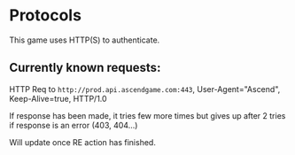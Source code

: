 # Protocols

This game uses HTTP(S) to authenticate.

## Currently known requests:

HTTP Req to `http://prod.api.ascendgame.com:443`, User-Agent="Ascend", Keep-Alive=true, HTTP/1.0

If response has been made, it tries few more times but gives up after 2 tries if response is an error (403, 404...)


Will update once RE action has finished.
